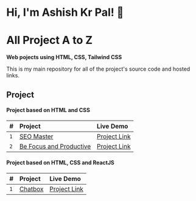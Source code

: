 # Hi, I'm Ashish Kr Pal! 👋


# All Project A to Z
**Web pojects using HTML, CSS, Tailwind CSS**

This is my main repository for all of the project's source code and hosted links. 



## Project

#### **Project based on  HTML and CSS** 



| **#** | **Project**     | **Live Demo**                |
| :-------- | :------- | :------------------------- |
| `1` | [SEO Master](https://github.com/palkrashish/Projects/tree/main/FSJS%202.0%20Project%2001) | [Project Link](https://ashish-project1-seomaster.netlify.app/)  |
| `2` | [Be Focus and Productive](https://github.com/palkrashish/Projects/tree/main/Project%203) | [Project Link](https://ashish-project3.netlify.app/)  |




#### **Project based on  HTML, CSS and ReactJS**




| **#** | **Project**     | **Live Demo**                |
| :-------- | :------- | :------------------------- |
| `1` | [ Chatbox ](https://github.com/palkrashish/chatbox) | [Project Link](https://ashish-chatbox-example.netlify.app/)  |


